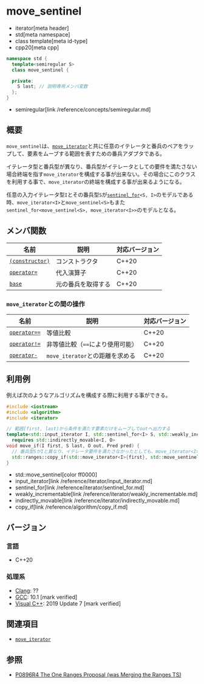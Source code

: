 # move_sentinel
* iterator[meta header]
* std[meta namespace]
* class template[meta id-type]
* cpp20[meta cpp]

```cpp
namespace std {
  template<semiregular S>
  class move_sentinel {

  private:
    S last; // 説明専用メンバ変数
  };
}
```
* semiregular[link /reference/concepts/semiregular.md]

## 概要
`move_sentinel`は、[`move_iterator`](/reference/iterator/move_iterator.md)と共に任意のイテレータと番兵のペアをラップして、要素をムーブする範囲を表すための番兵アダプタである。

イテレータ型と番兵型が異なり、番兵型がイテレータとしての要件を満たさない場合終端を指す`move_iterator`を構成する事が出来ない。その場合にこのクラスを利用する事で、`move_iterator`の終端を構成する事が出来るようになる。

任意の入力イテレータ型`I`とその番兵型`S`が[`sentinel_for`](/reference/iterator/sentinel_for.md)`<S, I>`のモデルである時、`move_iterator<I>`と`move_sentinel<S>`もまた`sentinel_for<move_sentinel<S>, move_iterator<I>>`のモデルとなる。

## メンバ関数

| 名前 | 説明 | 対応バージョン |
|------------------------------------------------------|-------------|-------|
| [`(constructor)`](move_sentinel/op_constructor.md) | コンストラクタ | C++20 |
| [`operator=`](move_sentinel/op_assign.md)          | 代入演算子 | C++20 |
| [`base`](move_sentinel/base.md)                    | 元の番兵を取得する | C++20 |

### `move_iterator`との間の操作

| 名前 | 説明 | 対応バージョン |
|------------------------------------------------------|-------------|-------|
| [`operator==`](move_iterator/op_equal.md)         | 等値比較 | C++20 |
| [`operator!=`](move_iterator/op_equal.md)     | 非等値比較（`==`により使用可能） | C++20 |
| [`operator-`](move_iterator/op_minus.md)          | `move_iterator`との距離を求める | C++20 |

## 利用例

例えば次のようなアルゴリズムを構成する際に利用する事ができる。

```cpp example
#include <iostream>
#include <algorithm>
#include <iterator>

// 範囲[first, last)から条件を満たす要素だけをムーブしてoutへ出力する
template<std::input_iterator I, std::sentinel_for<I> S, std::weakly_incrementable O, std::indirect_unary_predicate<I> Pred>
  requires std::indirectly_movable<I, O>
void move_if(I first, S last, O out, Pred pred) {
  // 番兵型SがIと異なり、イテレータ要件を満たさなかったとしても、move_iterator<I>の終端として扱う事ができる
  std::ranges::copy_if(std::move_iterator<I>{first}, std::move_sentinel<S>{last}, out, pred);
}
```
* std::move_sentinel[color ff0000]
* input_iterator[link /reference/iterator/input_iterator.md]
* sentinel_for[link /reference/iterator/sentinel_for.md]
* weakly_incrementable[link /reference/iterator/weakly_incrementable.md]
* indirectly_movable[link /reference/iterator/indirectly_movable.md]
* copy_if[link /reference/algorithm/copy_if.md]


## バージョン
### 言語
- C++20

### 処理系
- [Clang](/implementation.md#clang): ??
- [GCC](/implementation.md#gcc): 10.1 [mark verified]
- [Visual C++](/implementation.md#visual_cpp): 2019 Update 7 [mark verified]

## 関連項目

- [`move_iterator`](/reference/iterator/move_iterator.md)

## 参照
- [P0896R4 The One Ranges Proposal (was Merging the Ranges TS)](http://www.open-std.org/jtc1/sc22/wg21/docs/papers/2018/p0896r4.pdf)
